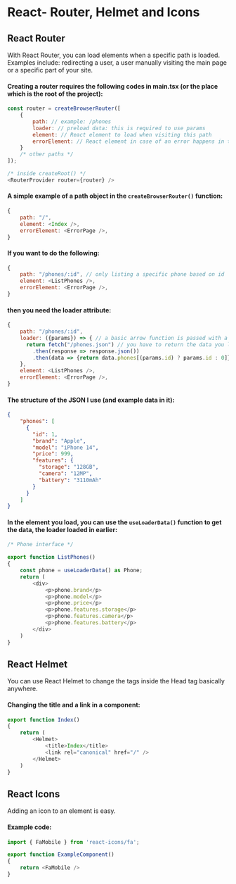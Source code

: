 # React- Router, Helmet and Icons
## React Router
With React Router, you can load elements when a specific path is loaded. Examples include: redirecting a user, a user manually visiting the main page or a specific part of your site.
#### Creating a router requires the following codes in main.tsx (or the place which is the root of the project):
```javascript
const router = createBrowserRouter([
    {
        path: // example: /phones
        loader: // preload data: this is required to use params
        element: // React element to load when visiting this path
        errorElement: // React element in case of an error happens in the main element
    }
    /* other paths */
]);
```
```javascript
/* inside createRoot() */
<RouterProvider router={router} />
```
#### A simple example of a path object in the ```createBrowserRouter()``` function:
```javascript
{
    path: "/",
    element: <Index />,
    errorElement: <ErrorPage />,
}
```
#### If you want to do the following:
```javascript
{
    path: "/phones/:id", // only listing a specific phone based on id
    element: <ListPhones />,
    errorElement: <ErrorPage />,
}
```
#### then you need the loader attribute:
```javascript
{
    path: "/phones/:id",
    loader: ({params}) => { // a basic arrow function is passed with a fetch
      return fetch("/phones.json") // you have to return the data you loaded in order to use that data later
        .then(response => response.json())
        .then(data => {return data.phones[(params.id) ? params.id : 0]});
    },
    element: <ListPhones />,
    errorElement: <ErrorPage />,
}
```
#### The structure of the JSON I use (and example data in it):
```json
{
    "phones": [
      {
        "id": 1,
        "brand": "Apple",
        "model": "iPhone 14",
        "price": 999,
        "features": {
          "storage": "128GB",
          "camera": "12MP",
          "battery": "3110mAh"
        }
      }
    ]
}
```
#### In the element you load, you can use the ```useLoaderData()``` function to get the data, the loader loaded in earlier:
```javascript
/* Phone interface */

export function ListPhones()
{
    const phone = useLoaderData() as Phone;
    return (
        <div>
            <p>phone.brand</p>
            <p>phone.model</p>
            <p>phone.price</p>
            <p>phone.features.storage</p>
            <p>phone.features.camera</p>
            <p>phone.features.battery</p>
        </div>
    )
}
```

## React Helmet
You can use React Helmet to change the tags inside the Head tag basically anywhere.
#### Changing the title and a link in a component:
```javascript
export function Index()
{
    return (
        <Helmet>
            <title>Index</title>
            <link rel="canonical" href="/" />
        </Helmet>
    )
}
```


## React Icons
Adding an icon to an element is easy.
#### Example code:
```javascript
import { FaMobile } from 'react-icons/fa';

export function ExampleComponent()
{
    return <FaMobile />
}
```

